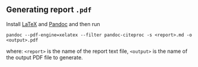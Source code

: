 ## Generating report `.pdf`

Install [LaTeX][1] and [Pandoc][2] and then run
```
pandoc --pdf-engine=xelatex --filter pandoc-citeproc -s <report>.md -o <output>.pdf
```
where:
`<report>` is the name of the report text file,
`<output>` is the name of the output PDF file to generate.

[1]: https://www.latex-project.org/get/
[2]: https://pandoc.org/
